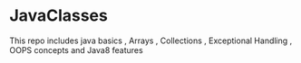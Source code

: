 # JavaClasses
This repo includes java basics , Arrays , Collections , Exceptional Handling , OOPS concepts and Java8 features
